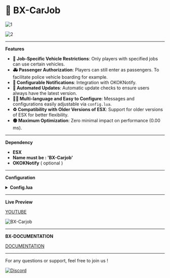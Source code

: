 # 🚗 BX-CarJob

![1](https://github.com/BX-DEV-FIVEM/BX-Carjob/assets/140925178/5dce3171-e310-43f6-a016-2a5621f436ad)

![2](https://github.com/BX-DEV-FIVEM/BX-Carjob/assets/140925178/3e3aeafa-d53e-42b1-8b5e-f8dddd36e826)

***

**Features**

* **🚓 Job-Specific Vehicle Restrictions**: Only players with specified jobs can use certain vehicles.
* **🚑 Passenger Authorization**: Players can still enter as passengers. To facilitate police vehicle boarding for example.
* **📣 Configurable Notifications**: Integration with OKOKNotify.
* **🔄 Automated Updates**: Automatic update checks to ensure users always have the latest version.
* **👨‍🔧 Multi-language and Easy to Configure**: Messages and configurations easily adjustable via `config.lua`.
* **♻️ Compatibility with Older Versions of ESX**: Support for older versions of ESX for better flexibility.
* **🟢 Maximum Optimization**: Zero minimal impact on performance (0.00 ms).

***

**Dependency**

* **ESX**
* **Name must be : 'BX-Carjob'**
* **OKOKNotify** ( optional )

***

**Configuration**

<details>

<summary><strong>Config.lua</strong></summary>

```lua
Config = {}

Config.UseOldEsx = false -- Use ESX = exports["es_extended"]:getSharedObject() if false

Config.OKOKNotify = true -- Use OKOKNotify for notifications

Config.UseESXDefaultNotify = false -- Use default ESX notifications if true

Config.CheckTime = 1000 -- Time interval in ms for checking if player is in vehicle

Config.CheckUpdate = true -- Check for updates at start

-- Translation
Config.MessageMustBe = "You must be"
Config.MessageToUseVehicle = "to use this vehicle"

Config.ListeJobs = {
    ambulance = { -- job name
        label = "Ambulance", -- job label
        vehicles = {
            "ambulance",   -- Vehicle name
            --  Add other vehicles here
        }
    },

    police = {
        label = "Police", -- job label
        vehicles = {
            "police",   -- Vehicle name
            --  Add other vehicles here
        }
    },

    taxi = {
        label = "Taxi", -- job label
        vehicles = {
            "taxi",   -- Vehicle name
            --  Add other vehicles here
        }
    },
}
```

</details>

***

**Live Preview**

[YOUTUBE](https://github.com/BX-DEV-FIVEM/BX-Carjob)

![BX-Carjob](https://github.com/BX-DEV-FIVEM/BX-Carjob/assets/140925178/175b9e32-cd09-4350-b4f0-dfe2fdd6c2b6)

***

**BX-DOCUMENTATION**

[DOCUMENTATION](https://bx-devs.gitbook.io/doc)

***

For any questions or support, feel free to join us !

[![Discord](https://github.com/BX-DEV-FIVEM/BX-Carjob/assets/140925178/6b508333-aa27-44ff-9b3c-9030b00c1f28)](https://discord.gg/GhAcTjNcu8)
